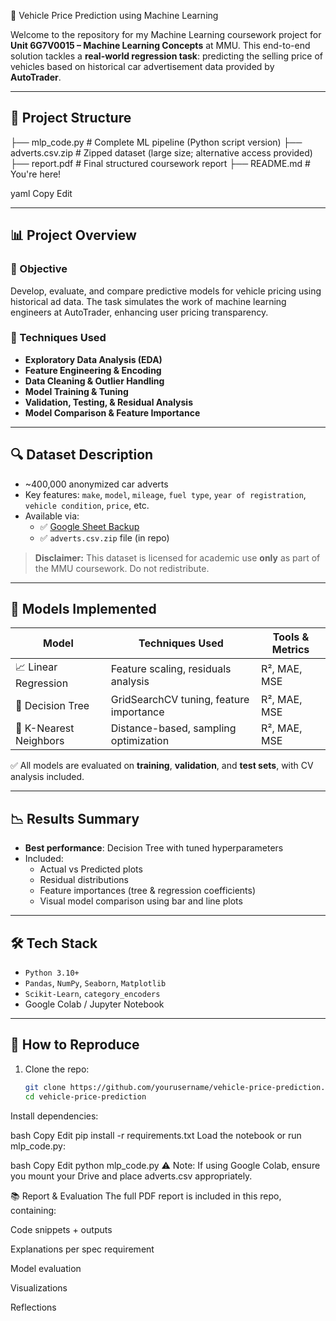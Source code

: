 🚗 Vehicle Price Prediction using Machine Learning

Welcome to the repository for my Machine Learning coursework project for **Unit 6G7V0015 – Machine Learning Concepts** at MMU. This end-to-end solution tackles a **real-world regression task**: predicting the selling price of vehicles based on historical car advertisement data provided by **AutoTrader**.

---

## 📁 Project Structure

├── mlp_code.py # Complete ML pipeline (Python script version)
├── adverts.csv.zip # Zipped dataset (large size; alternative access provided)
├── report.pdf # Final structured coursework report
├── README.md # You're here!

yaml
Copy
Edit

---

## 📊 Project Overview

### 🎯 Objective
Develop, evaluate, and compare predictive models for vehicle pricing using historical ad data. The task simulates the work of machine learning engineers at AutoTrader, enhancing user pricing transparency.

### 🧠 Techniques Used
- **Exploratory Data Analysis (EDA)**
- **Feature Engineering & Encoding**
- **Data Cleaning & Outlier Handling**
- **Model Training & Tuning**
- **Validation, Testing, & Residual Analysis**
- **Model Comparison & Feature Importance**

---

## 🔍 Dataset Description

- ~400,000 anonymized car adverts
- Key features: `make`, `model`, `mileage`, `fuel type`, `year of registration`, `vehicle condition`, `price`, etc.
- Available via:
  - ✅ [Google Sheet Backup](https://docs.google.com/spreadsheets/d/1JOq6Is1VLsvQ_LwsqtPUqT3G-j_05k9XzwJSOO1wU4o/edit?usp=sharing)
  - ✅ `adverts.csv.zip` file (in repo)

> **Disclaimer:** This dataset is licensed for academic use **only** as part of the MMU coursework. Do not redistribute.

---

## 🧪 Models Implemented

| Model               | Techniques Used                        | Tools & Metrics |
|--------------------|-----------------------------------------|-----------------|
| 📈 Linear Regression | Feature scaling, residuals analysis     | R², MAE, MSE     |
| 🌲 Decision Tree     | GridSearchCV tuning, feature importance | R², MAE, MSE     |
| 🤖 K-Nearest Neighbors | Distance-based, sampling optimization   | R², MAE, MSE     |

✅ All models are evaluated on **training**, **validation**, and **test sets**, with CV analysis included.

---

## 📉 Results Summary

- **Best performance**: Decision Tree with tuned hyperparameters
- Included:
  - Actual vs Predicted plots
  - Residual distributions
  - Feature importances (tree & regression coefficients)
  - Visual model comparison using bar and line plots

---

## 🛠 Tech Stack

- `Python 3.10+`
- `Pandas`, `NumPy`, `Seaborn`, `Matplotlib`
- `Scikit-Learn`, `category_encoders`
- Google Colab / Jupyter Notebook

---

## 📎 How to Reproduce

1. Clone the repo:
   ```bash
   git clone https://github.com/yourusername/vehicle-price-prediction.git
   cd vehicle-price-prediction
Install dependencies:

bash
Copy
Edit
pip install -r requirements.txt
Load the notebook or run mlp_code.py:

bash
Copy
Edit
python mlp_code.py
⚠️ Note: If using Google Colab, ensure you mount your Drive and place adverts.csv appropriately.

📚 Report & Evaluation
The full PDF report is included in this repo, containing:

Code snippets + outputs

Explanations per spec requirement

Model evaluation

Visualizations

Reflections
